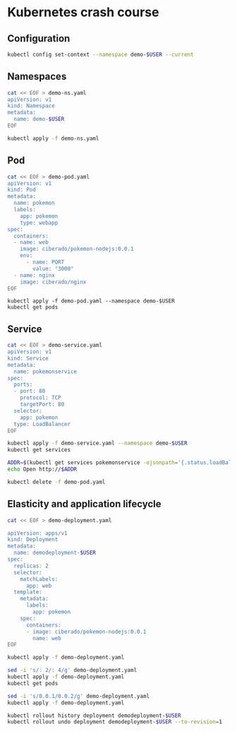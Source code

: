 # Kubernetes crash course

## Configuration

```bash
kubectl config set-context --namespace demo-$USER --current
```

## Namespaces

```bash
cat << EOF > demo-ns.yaml
apiVersion: v1
kind: Namespace
metadata:
  name: demo-$USER
EOF
```

```bash
kubectl apply -f demo-ns.yaml
```

## Pod

```bash
cat << EOF > demo-pod.yaml
apiVersion: v1
kind: Pod
metadata:
  name: pokemon
  labels:
    app: pokemon
    type: webapp
spec:
  containers:
  - name: web
    image: ciberado/pokemon-nodejs:0.0.1
    env:
      - name: PORT
        value: "3000"
  - name: nginx
    image: ciberado/nginx
EOF
```

```
kubectl apply -f demo-pod.yaml --namespace demo-$USER
kubectl get pods
```

## Service
 
```bash
cat << EOF > demo-service.yaml
apiVersion: v1
kind: Service
metadata:
  name: pokemonservice
spec:
  ports:
  - port: 80
    protocol: TCP
    targetPort: 80
  selector:
    app: pokemon
  type: LoadBalancer
EOF
```

```bash
kubectl apply -f demo-service.yaml --namespace demo-$USER
kubectl get services
``` 

```bash
ADDR=$(kubectl get services pokemonservice -ojsonpath='{.status.loadBalancer.ingress[0].hostname}')
echo Open http://$ADDR
```

```bash
kubectl delete -f demo-pod.yaml
```

## Elasticity and application lifecycle

```bash
cat << EOF > demo-deployment.yaml

apiVersion: apps/v1
kind: Deployment
metadata:
  name: demodeployment-$USER
spec:
  replicas: 2
  selector:
    matchLabels:
      app: web
  template:
    metadata:
      labels:
        app: pokemon
    spec:
      containers:
      - image: ciberado/pokemon-nodejs:0.0.1
        name: web
EOF
```

```bash
kubectl apply -f demo-deployment.yaml
```

```bash
sed -i 's/: 2/: 4/g' demo-deployment.yaml
kubectl apply -f demo-deployment.yaml
kubectl get pods
```

```bash
sed -i 's/0.0.1/0.0.2/g' demo-deployment.yaml
kubectl apply -f demo-deployment.yaml
```
```bash
kubectl rollout history deployment demodeployment-$USER
kubectl rollout undo deployment demodeployment-$USER --to-revision=1
```


